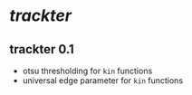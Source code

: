 
<!-- README.md is generated from README.Rmd. Please edit that file -->

# *trackter*

## trackter 0.1

  - otsu thresholding for `kin` functions
  - universal edge parameter for `kin` functions

